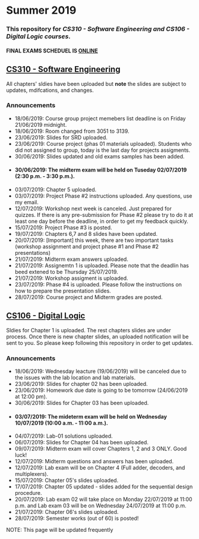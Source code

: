 # Summer 2019
### This repository for *CS310 - Software Engineering and CS106 - Digital Logic courses*. 
#### FINAL EXAMS SCHEDUEL IS [ONLINE](https://github.com/isultane/summercourses/blob/master/Final%20exams%20schedule.pdf) 

## [CS310 - Software Engineering](https://github.com/isultane/summercourses/tree/master/CS310%20-%20Software%20Engineering)
All chapters' sldies have been uploaded but __note__ the slides are subject to updates, mdifcations, and changes.

### Announcements
- 18/06/2019: Course group project memebers list deadline is on Friday 21/06/2019 midnight. 
- 18/06/2019: Room changed from 3051 to 3139. 
- 23/06/2019: Slides for SRD uploaded. 
- 23/06/2019: Course project (phas 01 materials uploaded). Students who did not assigned to group, today is the last day for projects assigments. 
- 30/06/2019: Slides updated and old exams samples has been added. 
- #### 30/06/2019: The midterm exam will be held on Tuseday 02/07/2019 (2:30 p.m. - 3:30 p.m.).
- 03/07/2019: Chapter 5 uploaded.
- 03/07/2019: Project Phase #2 instructions uploaded. Any questions, use my email. 
- 12/07/2019: Workshop next week is canceled. Just prepared for quizzes.  If there is any pre-submission for Phase #2 please try to do it at least one day before the deadline, in order to get my feedback quickly. 
- 15/07/2019: Project Phase #3 is posted. 
- 19/07/2019: Chapters 6,7 and 8 slides have been updated.
- 20/07/2019: [Important] this week,  there are two important tasks (workshop assignment and project phase #1 and Phase #2 presentations)
- 21/07/2019: Midterm exam answers uploaded.
- 21/07/2019: Assignemtn 1 is uploaded. Please note that the deadlin has beed extened to be Thursday 25/07/2019. 
- 21/07/2019: Workshop assigment is uploaded. 
- 23/07/2019: Phase #4 is uploaded. Please follow the instructions on how to prepare the presentation slides. 
- 28/07/2019: Course project and Midterm grades are posted. 

## [CS106 - Digital Logic](https://github.com/isultane/summercourses/tree/master/CS106%20-%20Digital%20Logic)
Sldies for Chapter 1 is uploaded. The rest chapters slides are under process. Once there is new chapter slides, an uploaded notification will be sent to you. So please keep following this repository in order to get updates. 

### Announcements
- 18/06/2019: Wednesday leacture (19/06/2019) will be canceled due to the issues with the lab location and lab materials. 
- 23/06/2019: Slides for chapter 02 has been uploaded. 
- 23/06/2019: Homework due date is going to be tomorrow (24/06/2019 at 12:00 pm).
- 30/06/2019: Slides for Chapter 03 has been uploaded. 
- #### 03/07/2019: The mideterm exam will be held on Wednesday 10/07/2019 (10:00 a.m. - 11:00 a.m.). 
- 04/07/2019: Lab-01 solutions uploaded. 
- 06/07/2019: Slides for Chapter 04 has been uploaded. 
- 09/07/2019: Midterm exam will cover Chapters 1, 2 and 3 ONLY. Good luck!
- 12/07/2019: Midterm questions and answers has been uploaded. 
- 12/07/2019: Lab exam will be on Chapter 4 (Full adder, decoders, and multiplexers).
- 15/07/2019: Chapter 05's slides uploaded. 
- 17/07/2019: Chapter 05 updated - slides added for the sequential design procedure.
- 20/07/2019: Lab exam 02 will take place on Monday 22/07/2019 at 11:00 p.m. and Lab exam 03 will be on Wednesday 24/07/2019 at 11:00 p.m.
- 21/07/2019: Chapter 06's slides uploaded.
- 28/07/2019: Semester works (out of 60) is posted!

NOTE: This page will be updated frequently 
